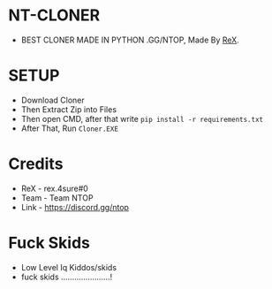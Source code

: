 # NT-CLONER
- BEST CLONER MADE IN PYTHON .GG/NTOP, Made By [ReX](https://discordapp.com/users/910881343884390400/).

# SETUP
- Download Cloner
- Then Extract Zip into Files
- Then open CMD, after that write `pip install -r requirements.txt`
- After That, Run `Cloner.EXE`


# Credits
- ReX - rex.4sure#0
- Team - Team NTOP
- Link - https://discord.gg/ntop

# Fuck Skids 
- Low Level Iq Kiddos/skids
- fuck skids ......................!
